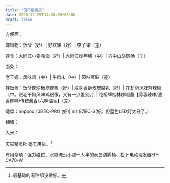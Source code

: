 ```yaml
---
title: "值不值得买"
date: 2020-12-29T14:20:00+08:00
draft: false
---
```

方便面：

螺蛳粉：饭爷（好）| 好欢螺（好）| 李子柒（差）

速食：大同江小麦冷面（好）| 大同江炒年糕（中）| 方中山胡辣汤（？）

面条：

老干妈：风味鸡（中）| 牛肉末（中）| 风味豆豉（差）

拌饭酱：饭爷辣炒板筋辣酱（好）| 咸亨香酥玫瑰腐乳（好）|  花桥牌风味鸡辣椒（中。跟老干妈风味鸡很像，又有一点差别。）| 花桥牌桂林辣椒酱【蒜蓉辣味/油香辣味/传统酱香/六味油香】（差）

键盘：noppoo 108EC-PRO (好)| niz 87EC-S(好。但蓝色LED灯太丑了。)

翻墙：

大米：

天猫精灵R: 毫无用处。[^1]

有用杂项：强力磁铁、水能淹没小腿一大半的泰昌泡脚桶、松下电动理发器ER-CA70-W

[^1]: 最基础的闹钟都没做好。

<!-- todo：

添加链接，淘宝客、京粉 

-->
